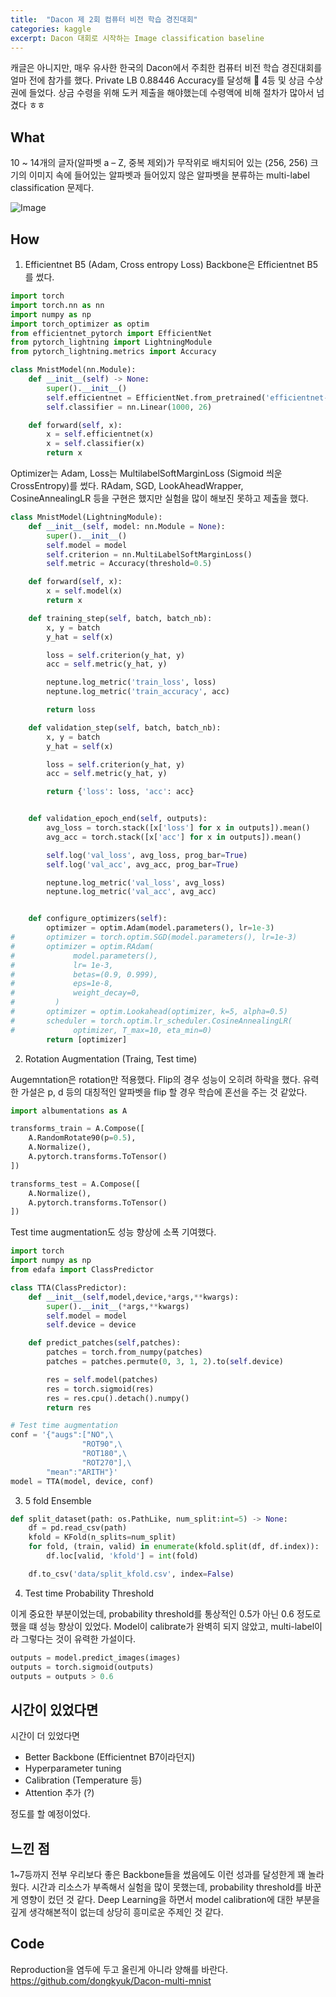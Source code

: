 ```yaml
---
title:  "Dacon 제 2회 컴퓨터 비전 학습 경진대회"
categories: kaggle
excerpt: Dacon 대회로 시작하는 Image classification baseline
---
```

캐글은 아니지만, 매우 유사한 한국의 Dacon에서 주최한 컴퓨터 비전 학습 경진대회를 얼마 전에 참가를 했다.  Private LB 0.88446 Accuracy를 달성해 🥇 4등 및 상금 수상권에 들었다. 상금 수령을 위해 도커 제출을 해야했는데 수령액에 비해 절차가 많아서 넘겼다 ㅎㅎ  

## What
10 ~ 14개의 글자(알파벳 a – Z, 중복 제외)가 무작위로 배치되어 있는 (256, 256) 크기의 이미지 속에 들어있는 알파벳과 들어있지 않은 알파벳을 분류하는 multi-label classification 문제다.

![Image](https://dl.airtable.com/.attachmentThumbnails/069cd9c89e116be040488d3c3e6d4058/457224f8)

## How
1. Efficientnet B5 (Adam, Cross entropy Loss)
Backbone은 Efficientnet B5를 썼다.

```python
import torch
import torch.nn as nn
import numpy as np
import torch_optimizer as optim
from efficientnet_pytorch import EfficientNet
from pytorch_lightning import LightningModule
from pytorch_lightning.metrics import Accuracy

class MnistModel(nn.Module):
    def __init__(self) -> None:
        super().__init__()
        self.efficientnet = EfficientNet.from_pretrained('efficientnet-b5')
        self.classifier = nn.Linear(1000, 26)

    def forward(self, x):
        x = self.efficientnet(x)
        x = self.classifier(x)
        return x
```

Optimizer는 Adam, Loss는 MultilabelSoftMarginLoss (Sigmoid 씌운 CrossEntropy)를 썼다. RAdam, SGD, LookAheadWrapper, CosineAnnealingLR 등을 구현은 했지만 실험을 많이 해보진 못하고 제출을 했다.

```python
class MnistModel(LightningModule):
    def __init__(self, model: nn.Module = None):
        super().__init__()
        self.model = model
        self.criterion = nn.MultiLabelSoftMarginLoss()
        self.metric = Accuracy(threshold=0.5)

    def forward(self, x):
        x = self.model(x)
        return x

    def training_step(self, batch, batch_nb):
        x, y = batch
        y_hat = self(x)

        loss = self.criterion(y_hat, y)
        acc = self.metric(y_hat, y)

        neptune.log_metric('train_loss', loss)
        neptune.log_metric('train_accuracy', acc)

        return loss     

    def validation_step(self, batch, batch_nb):
        x, y = batch
        y_hat = self(x)

        loss = self.criterion(y_hat, y)
        acc = self.metric(y_hat, y)

        return {'loss': loss, 'acc': acc}


    def validation_epoch_end(self, outputs):
        avg_loss = torch.stack([x['loss'] for x in outputs]).mean()
        avg_acc = torch.stack([x['acc'] for x in outputs]).mean()

        self.log('val_loss', avg_loss, prog_bar=True)
        self.log('val_acc', avg_acc, prog_bar=True)

        neptune.log_metric('val_loss', avg_loss)
        neptune.log_metric('val_acc', avg_acc)   


    def configure_optimizers(self):
        optimizer = optim.Adam(model.parameters(), lr=1e-3)
#       optimizer = torch.optim.SGD(model.parameters(), lr=1e-3)
#       optimizer = optim.RAdam(
#             model.parameters(),
#             lr= 1e-3,
#             betas=(0.9, 0.999),
#             eps=1e-8,
#             weight_decay=0,
#         )
#       optimizer = optim.Lookahead(optimizer, k=5, alpha=0.5)
#       scheduler = torch.optim.lr_scheduler.CosineAnnealingLR(
#             optimizer, T_max=10, eta_min=0)
        return [optimizer]
```
2. Rotation Augmentation (Traing, Test time)

Augemntation은 rotation만 적용했다. Flip의 경우 성능이 오히려 하락을 했다. 유력한 가설은 p, d 등의 대칭적인 알파벳을 flip 할 경우 학습에 혼선을 주는 것 같았다. 

```python
import albumentations as A

transforms_train = A.Compose([
    A.RandomRotate90(p=0.5),
    A.Normalize(),
    A.pytorch.transforms.ToTensor()
])

transforms_test = A.Compose([
    A.Normalize(),
    A.pytorch.transforms.ToTensor()
])
```

Test time augmentation도 성능 향상에 소폭 기여했다.

```python
import torch 
import numpy as np
from edafa import ClassPredictor

class TTA(ClassPredictor):
    def __init__(self,model,device,*args,**kwargs):
        super().__init__(*args,**kwargs)
        self.model = model
        self.device = device

    def predict_patches(self,patches):
        patches = torch.from_numpy(patches)
        patches = patches.permute(0, 3, 1, 2).to(self.device)

        res = self.model(patches)
        res = torch.sigmoid(res)
        res = res.cpu().detach().numpy()
        return res

# Test time augmentation
conf = '{"augs":["NO",\
                "ROT90",\
                "ROT180",\
                "ROT270"],\
        "mean":"ARITH"}'
model = TTA(model, device, conf)

```
 
3. 5 fold Ensemble
```python
def split_dataset(path: os.PathLike, num_split:int=5) -> None:
    df = pd.read_csv(path)
    kfold = KFold(n_splits=num_split)
    for fold, (train, valid) in enumerate(kfold.split(df, df.index)):
        df.loc[valid, 'kfold'] = int(fold)

    df.to_csv('data/split_kfold.csv', index=False)
```

4. Test time Probability Threshold

이게 중요한 부분이었는데, probability threshold를 통상적인 0.5가 아닌 0.6 정도로 했을 떄 성능 향상이 있었다. Model이 calibrate가 완벽히 되지 않았고, multi-label이라 그렇다는 것이 유력한 가설이다.

```python
outputs = model.predict_images(images)
outputs = torch.sigmoid(outputs) 
outputs = outputs > 0.6 
```

## 시간이 있었다면
시간이 더 있었다면
- Better Backbone (Efficientnet B7이라던지)
- Hyperparameter tuning
- Calibration (Temperature 등)
- Attention 추가 (?)
  
정도를 할 예정이었다.

## 느낀 점
1~7등까지 전부 우리보다 좋은 Backbone들을 썼음에도 이런 성과를 달성한게 꽤 놀라웠다. 시간과 리소스가 부족해서 실험을 많이 못했는데, probability threshold를 바꾼게 영향이 컸던 것 같다. Deep Learning을 하면서 model calibration에 대한 부분을 깊게 생각해본적이 없는데 상당히 흥미로운 주제인 것 같다. 

## Code
Reproduction을 염두에 두고 올린게 아니라 양해를 바란다.
<https://github.com/dongkyuk/Dacon-multi-mnist>
